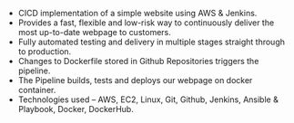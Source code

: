 * CICD implementation of a simple website using AWS & Jenkins.
* Provides a fast, flexible and low-risk way to continuously deliver the most up-to-date webpage to customers.
* Fully automated testing and delivery in multiple stages straight through to production.
* Changes to Dockerfile stored in Github Repositories triggers the pipeline.
* The Pipeline builds, tests and deploys our webpage on docker container.
* Technologies used – AWS, EC2, Linux, Git, Github, Jenkins, Ansible & Playbook, Docker, DockerHub.
